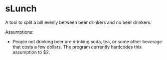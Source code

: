 # sLunch

A tool to split a bill evenly between beer drinkers and no beer drinkers.

Assumptions:
* People not drinking beer are drinking soda, tea, or some other beverage that costs a few dollars. The program currently hardcodes this assumption to $2.
